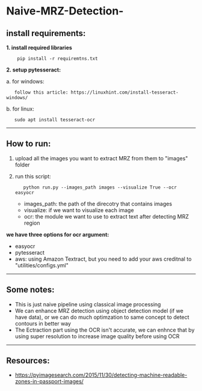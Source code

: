 # Naive-MRZ-Detection-

## install requirements:
  **1. install required libraries**
  
        pip install -r requiremtns.txt
     
     
  **2. setup pytesseract:**
   
   a. for windows:
   
       follow this article: https://linuxhint.com/install-tesseract-windows/
      
   b. for linux:
   
       sudo apt install tesseract-ocr
      
---

## How to run:
  1. upload all the images you want to extract MRZ from them to "images" folder
  
  3. run this script:
  
            python run.py --images_path images --visualize True --ocr easyocr
        
        * images_path: the path of the direcotry that contains images
        * visualize: if we want to visualize each image 
        * ocr: the module we want to use to extract text after detecting MRZ region


 **we have three options for ocr argument:**
 * easyocr
 * pytesseract
 * aws: using Amazon Textract, but you need to add your aws creditnal to "utilities/configs.yml"
 
---

## Some notes:

 * This is just naive pipeline using classical image processing
 * We can enhance MRZ detection using object detection model (if we have data), or we can do much optimzation to same concept to detect contours in better way
 * The Ectraction part using the OCR isn't accurate, we can enhnce that by using super resolution to increase image quality before using OCR
 
---
## Resources:

 * https://pyimagesearch.com/2015/11/30/detecting-machine-readable-zones-in-passport-images/
